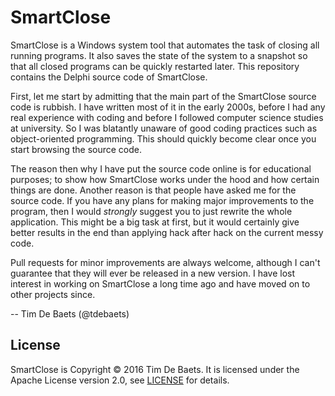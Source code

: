 SmartClose
==========

SmartClose is a Windows system tool that automates the task of closing all running programs. It also saves the state of the system to a snapshot so that all closed programs can be quickly restarted later. This repository contains the Delphi source code of SmartClose.

First, let me start by admitting that the main part of the SmartClose source code is rubbish. I have written most of it in the early 2000s, before I had any real experience with coding and before I followed computer science studies at university. So I was blatantly unaware of good coding practices such as object-oriented programming. This should quickly become clear once you start browsing the source code.

The reason then why I have put the source code online is for educational purposes; to show how SmartClose works under the hood and how certain things are done. Another reason is that people have asked me for the source code. If you have any plans for making major improvements to the program, then I would *strongly* suggest you to just rewrite the whole application. This might be a big task at first, but it would certainly give better results in the end than applying hack after hack on the current messy code.

Pull requests for minor improvements are always welcome, although I can't guarantee that they will ever be released in a new version. I have lost interest in working on SmartClose a long time ago and have moved on to other projects since.

-- Tim De Baets (@tdebaets)

License
-------

SmartClose is Copyright © 2016 Tim De Baets. It is licensed under the Apache License version 2.0, see [LICENSE](LICENSE) for details.

